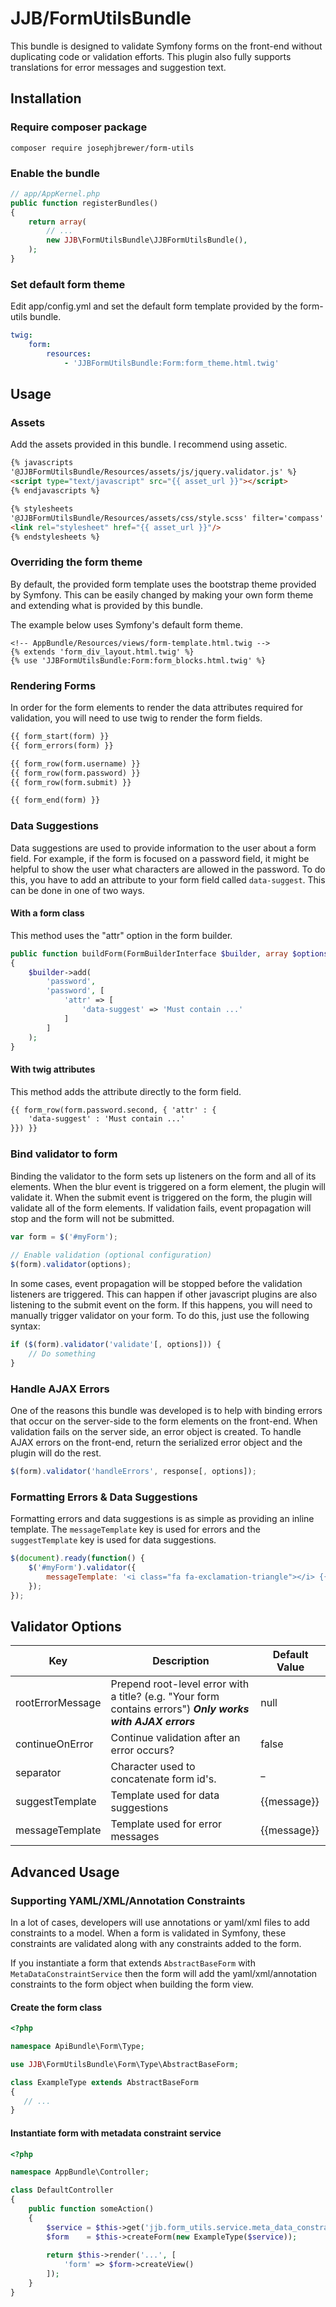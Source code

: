 # JJB/FormUtilsBundle #

This bundle is designed to validate Symfony forms on the front-end without duplicating code or validation efforts. This plugin also fully supports translations for error messages and suggestion text.

Installation
------------

### Require composer package

```
composer require josephjbrewer/form-utils
```

### Enable the bundle

```php
// app/AppKernel.php
public function registerBundles()
{
    return array(
        // ...
        new JJB\FormUtilsBundle\JJBFormUtilsBundle(),
    );
}
```

### Set default form theme

Edit app/config.yml and set the default form template provided by the form-utils bundle.

```yaml
twig:
    form:
        resources:
            - 'JJBFormUtilsBundle:Form:form_theme.html.twig'
```


Usage
-----

### Assets

Add the assets provided in this bundle. I recommend using assetic.

```html
{% javascripts 
'@JJBFormUtilsBundle/Resources/assets/js/jquery.validator.js' %}
<script type="text/javascript" src="{{ asset_url }}"></script>
{% endjavascripts %}

{% stylesheets
'@JJBFormUtilsBundle/Resources/assets/css/style.scss' filter='compass' %}
<link rel="stylesheet" href="{{ asset_url }}"/>
{% endstylesheets %}
```
### Overriding the form theme

By default, the provided form template uses the bootstrap theme provided by Symfony. This can be easily changed by making your own form theme and extending what is provided by this bundle.

The example below uses Symfony's default form theme.

```twig
<!-- AppBundle/Resources/views/form-template.html.twig -->
{% extends 'form_div_layout.html.twig' %}
{% use 'JJBFormUtilsBundle:Form:form_blocks.html.twig' %}
```

### Rendering Forms

In order for the form elements to render the data attributes required for validation, you will need to use twig to render the form fields.

```html
{{ form_start(form) }}
{{ form_errors(form) }}

{{ form_row(form.username) }}
{{ form_row(form.password) }}
{{ form_row(form.submit) }}

{{ form_end(form) }}
```

### Data Suggestions

Data suggestions are used to provide information to the user about a form field. For example, if the form is focused on a password field, it might be helpful to show the user what characters are allowed in the password. To do this, you have to add an attribute to your form field called ```data-suggest```. This can be done in one of two ways.

#### With a form class

This method uses the "attr" option in the form builder.

```php
public function buildForm(FormBuilderInterface $builder, array $options)
{
    $builder->add(
        'password',
        'password', [
            'attr' => [
                'data-suggest' => 'Must contain ...'
            ]
        ]
    );
}
```

#### With twig attributes

This method adds the attribute directly to the form field.

```html
{{ form_row(form.password.second, { 'attr' : {
    'data-suggest' : 'Must contain ...'
}}) }}
```

### Bind validator to form

Binding the validator to the form sets up listeners on the form and all of its elements. When the blur event is triggered on a form element, the plugin will validate it. When the submit event is triggered on the form, the plugin will validate all of the form elements. If validation fails, event propagation will stop and the form will not be submitted.

```js
var form = $('#myForm');
    
// Enable validation (optional configuration)
$(form).validator(options);
```

In some cases, event propagation will be stopped before the validation listeners are triggered. This can happen if other javascript plugins are also listening to the submit event on the form. If this happens, you will need to manually trigger validator on your form. To do this, just use the following syntax:

```js
if ($(form).validator('validate'[, options])) {
    // Do something
}
```

### Handle AJAX Errors

One of the reasons this bundle was developed is to help with binding errors that occur on the server-side to the form elements on the front-end. When validation fails on the server side, an error object is created. To handle AJAX errors on the front-end, return the serialized error object and the plugin will do the rest.

```js
$(form).validator('handleErrors', response[, options]);
```

### Formatting Errors & Data Suggestions

Formatting errors and data suggestions is as simple as providing an inline template. The `messageTemplate` key is used for errors and the `suggestTemplate` key is used for data suggestions.

```js
$(document).ready(function() {
    $('#myForm').validator({
        messageTemplate: '<i class="fa fa-exclamation-triangle"></i> {{message}}'
    });
});
```

Validator Options
-----------------

| Key | Description | Default Value |
| --- | ----------- | ------------- |
| rootErrorMessage | Prepend root-level error with a title? (e.g. "Your form contains errors") ***Only works with AJAX errors*** | null |
| continueOnError | Continue validation after an error occurs? | false |
| separator | Character used to concatenate form id's. | _ |
| suggestTemplate | Template used for data suggestions | {{message}} |
| messageTemplate | Template used for error messages | {{message}} |

Advanced Usage
--------------

### Supporting YAML/XML/Annotation Constraints

In a lot of cases, developers will use annotations or yaml/xml files to add constraints to a model. When a form is validated in Symfony, these constraints are validated along with any constraints added to the form.

If you instantiate a form that extends `AbstractBaseForm` with `MetaDataConstraintService` then the form will add the yaml/xml/annotation constraints to the form object when building the form view.

#### Create the form class

```php
<?php

namespace ApiBundle\Form\Type;

use JJB\FormUtilsBundle\Form\Type\AbstractBaseForm;

class ExampleType extends AbstractBaseForm
{
   // ...
}
```

#### Instantiate form with metadata constraint service

```php
<?php

namespace AppBundle\Controller;

class DefaultController
{
    public function someAction()
    {
        $service = $this->get('jjb.form_utils.service.meta_data_constraint');
        $form    = $this->createForm(new ExampleType($service));
         
        return $this->render('...', [
            'form' => $form->createView()
        ]);
    }
}
```